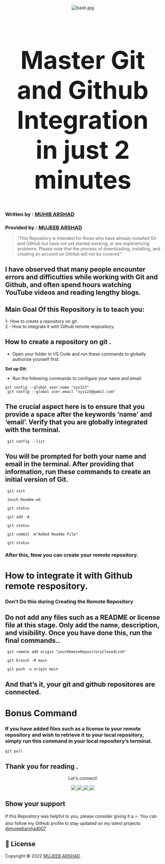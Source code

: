 <div align="center">
<img src="https://miro.medium.com/v2/resize:fit:720/format:webp/1*hED79iPpQEcVg4R7BJs3SA.jpeg" alt="bash.jpg">
</div>

<h1 align="center" style="font-size: 80px;" >Master Git and Github Integration in just 2 minutes <h1>

### Written by : [MUHIB ARSHAD](https://medium.com/@muhibarshad)
### Provided by : [MUJEEB ARSHAD](https://medium.com/@mujeebarshad007)

> "This Repository is intended for those who have already installed Git and GitHub but have not yet started working, or are experiencing problems.
> Please note that the process of downloading, installing, and creating an account on GitHub will not be covered."

## I have observed that many people encounter errors and difficulties while working with Git and Github, and often spend hours watching YouTube videos and reading lengthy blogs.


## Main Goal Of this Repository is to teach you:

1- How to create a repository on git<br>
2 - How to integrate it with Github remote respository.



## How to create a repository on git .

- Open your folder in VS Code and run these commands to globally authorize yourself first.



**Set up Git:**
   - Run the following commands to configure your name and email:

    git config --global user.name "xyz123"
     git config --global user.email "xyz123@gamil.com"
     

## The crucial aspect here is to ensure that you provide a space after the keywords ‘name’ and ‘email’. Verify that you are globally integrated with the terminal.


     
     git config --list

     



## You will be prompted for both your name and email in the terminal. After providing that information, run these commands to create an initial version of Git.



     git init

     touch Readme.md
     
     git status
    
     git add -A
       
     git status
       
     git commit -m"Added Readme File"
     
     git status
   
### After this, Now you can create your remote repository.


# How to integrate it with Github remote respository.



### Don’t Do this during Creating the Remote Repository


## Do not add any files such as a README or license file at this stage. Only add the name, description, and visibility. Once you have done this, run the final commands..

 


     git remote add origin "yourRemoteRepositoryClonedLink"

     git branch -M main

     git push -u origin main
    


##  And that’s it, your git and github repositores are connected.


 # Bonus Command

### If you have added files such as a license to your remote repository and wish to retrieve it to your local repository, simply run this command in your local repository’s terminal.


    git pull
    
## Thank you for reading .



     

   <div align="center">
<p align="center">Let's connect!</p>

<a href="https://www.linkedin.com/in/mujeebarshad001/" target="blank">
    <img src="https://img.shields.io/badge/linkedin-%230077B5.svg?&style=for-the-badge&logo=linkedin&logoColor=white" />
</a>

<a href="https://medium.com/@mujeeb.arshad001" target="blank">
    <img src="https://img.shields.io/badge/Medium-12100E?style=for-the-badge&logo=medium&logoColor=white" />
</a>



<a href="https://web.facebook.com/profile.php?id=100068858810055" target="blank">
    <img src="https://img.shields.io/badge/Facebook-1877F2?style=for-the-badge&logo=facebook&logoColor=white" />
</a>

<a href="https://www.instagram.com/mujeebarshad7/" target="blank">
    <img src="https://img.shields.io/badge/Instagram-E4405F?style=for-the-badge&logo=instagram&logoColor=white" />
</a>

</div>

## Show your support

If this Repository was helpful to you, please consider giving it a ⭐️.
You can also follow my GitHub profile to stay updated on my latest projects:
<a href="https://github.com/mujeebarshad007" target="blank">
@mujeebarshad007
</a>

## 📝 License

Copyright © 2022 [MUJEEB ARSHAD](https://github.com/mujeebarshad007).
